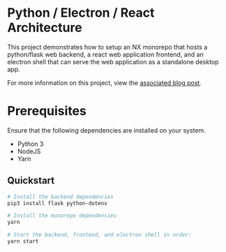 # Python / Electron / React Architecture

This project demonstrates how to setup an NX monorepo that hosts a python/flask web backend, a react web application frontend, and an electron shell that can serve the web application as a standalone desktop app.

For more information on this project, view the [associated blog post](https://matthewjberger.xyz/Integrating-Python-Flask-Electron-And-React/).

# Prerequisites 

Ensure that the following dependencies are installed on your system.

* Python 3
* NodeJS
* Yarn

## Quickstart

```bash
# Install the backend dependencies
pip3 install flask python-dotenv 

# Install the monorepo dependencies
yarn 

# Start the backend, frontend, and electron shell in order:
yarn start
```
